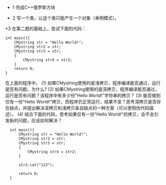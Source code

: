 * 1 完成C++俄罗斯方块

* 2 写一个类，让这个类只能产生一个对象（单例模式）。

*3 在第二题的基础上，尝试下面的代码：

```
int main(){
    CMystring str = "Hello World!";
    CMystring str2 = str;
    CMystring str3 = str;
    {
        CMystring str4 = str2;
    }
    return 0;
}
```

在上面的程序中，
(1) 如果CMystring使用的是浅拷贝，程序编译能否通过，运行是否有问题，为什么?
(2) 如果CMystring使用的是深拷贝，程序编译能否通过，运行是否有问题？该程序中有多少份"Hello World!"字符串的拷贝？
(3) 能否做到仅有一份"Hello World!"拷贝，而程序仍正常运行，结果不变？思考深拷贝是否存在缺点，并提出解决深拷贝和浅拷贝各自缺点的一种方案（可以使用伪代码描述）。
(4) 结合下面的代码，思考如果仅有一份"Hello World!"的拷贝，会不会引发新的问题，应该如何解决？


```
  int main(){
      CMystring str = "Hello World!";
      CMystring str2 = str;
      CMystring str3 = str;
      {
          CMystring str4 = str2;
      }

      str3.cat("123");

      return 0;
  }
```
